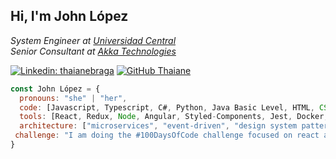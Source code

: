 <h2> Hi, I'm John López</h2>
<p><em>System Engineer at <a href="http://www.ucentral.edu.co">Universidad Central</a>
  </br>Senior Consultant at <a href="https://www.akka.eu">Akka Technologies</a>
</em></p>

[![Linkedin: thaianebraga](https://img.shields.io/badge/johnalbh-blue?style=flat-square&logo=Linkedin&logoColor=white&link=https://www.linkedin.com/in/johnalbh/)](https://www.linkedin.com/in/johnalbh/)
[![GitHub Thaiane](https://img.shields.io/github/followers/thaiane?label=follow&style=social)](https://github.com/johnalbh)

```javascript
const John López = {
  pronouns: "she" | "her",
  code: [Javascript, Typescript, C#, Python, Java Basic Level, HTML, CSS ],
  tools: [React, Redux, Node, Angular, Styled-Components, Jest, Docker, Azure, Azure DevOps],
  architecture: ["microservices", "event-driven", "design system pattern"],
 challenge: "I am doing the #100DaysOfCode challenge focused on react and typescript"
}
